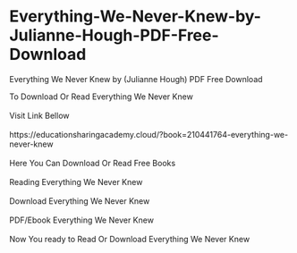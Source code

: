 # Everything-We-Never-Knew-by-Julianne-Hough-PDF-Free-Download
Everything We Never Knew by (Julianne Hough) PDF Free Download
<div>To Download Or Read Everything We Never Knew</div>
<div>&nbsp;</div>
<div>Visit Link Bellow</div>
<div>&nbsp;</div>
<div>https://educationsharingacademy.cloud/?book=210441764-everything-we-never-knew</div>
<div>&nbsp;</div>
<div>Here You Can Download Or Read Free Books</div>
<div>&nbsp;</div>
<div>Reading Everything We Never Knew</div>
<div>&nbsp;</div>
<div>Download Everything We Never Knew</div>
<div>&nbsp;</div>
<div>PDF/Ebook Everything We Never Knew</div>
<div>&nbsp;</div>
<div>Now You ready to Read Or Download Everything We Never Knew</div>
<div>&nbsp;</div>
